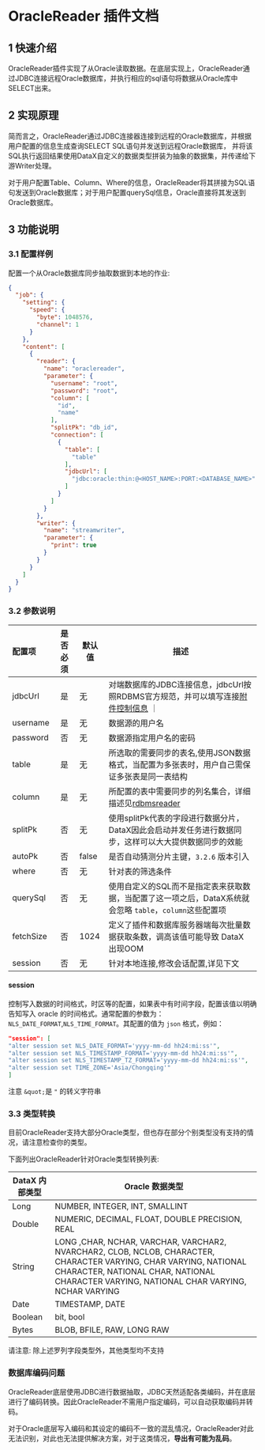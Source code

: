 # OracleReader 插件文档

## 1 快速介绍

OracleReader插件实现了从Oracle读取数据。在底层实现上，OracleReader通过JDBC连接远程Oracle数据库，并执行相应的sql语句将数据从Oracle库中SELECT出来。

## 2 实现原理

简而言之，OracleReader通过JDBC连接器连接到远程的Oracle数据库，并根据用户配置的信息生成查询SELECT SQL语句并发送到远程Oracle数据库， 并将该SQL执行返回结果使用DataX自定义的数据类型拼装为抽象的数据集，并传递给下游Writer处理。

对于用户配置Table、Column、Where的信息，OracleReader将其拼接为SQL语句发送到Oracle数据库；对于用户配置querySql信息，Oracle直接将其发送到Oracle数据库。

## 3 功能说明

### 3.1 配置样例

配置一个从Oracle数据库同步抽取数据到本地的作业:

```json
{
  "job": {
    "setting": {
      "speed": {
        "byte": 1048576,
        "channel": 1
      }
    },
    "content": [
      {
        "reader": {
          "name": "oraclereader",
          "parameter": {
            "username": "root",
            "password": "root",
            "column": [
              "id",
              "name"
            ],
            "splitPk": "db_id",
            "connection": [
              {
                "table": [
                  "table"
                ],
                "jdbcUrl": [
                  "jdbc:oracle:thin:@<HOST_NAME>:PORT:<DATABASE_NAME>"
                ]
              }
            ]
          }
        },
        "writer": {
          "name": "streamwriter",
          "parameter": {
            "print": true
          }
        }
      }
    ]
  }
}
```

### 3.2 参数说明

| 配置项    | 是否必须 | 默认值 | 描述                                                                                                                                                                        |
| :-------- | :------: | ------ | --------------------------------------------------------------------------------------------------------------------------------------------------------------------------- |
| jdbcUrl   |    是    | 无     | 对端数据库的JDBC连接信息，jdbcUrl按照RDBMS官方规范，并可以填写连接[附件控制信息](http://www.oracle.com/technetwork/database/enterprise-edition/documentation/index.html) ｜ |
| username  |    是    | 无     | 数据源的用户名                                                                                                                                                              |
| password  |    否    | 无     | 数据源指定用户名的密码                                                                                                                                                      |
| table     |    是    | 无     | 所选取的需要同步的表名,使用JSON数据格式，当配置为多张表时，用户自己需保证多张表是同一表结构                                                                                 |
| column    |    是    | 无     | 所配置的表中需要同步的列名集合，详细描述见[rdbmsreader](rdbmsreader.md)                                                                                                     |
| splitPk   |    否    | 无     | 使用splitPk代表的字段进行数据分片，DataX因此会启动并发任务进行数据同步，这样可以大大提供数据同步的效能                                                                      |
| autoPk    |    否    | false | 是否自动猜测分片主键，`3.2.6` 版本引入 |
| where     |    否    | 无     | 针对表的筛选条件                                                                                                                                                            |
| querySql  |    否    | 无     | 使用自定义的SQL而不是指定表来获取数据，当配置了这一项之后，DataX系统就会忽略 `table`，`column`这些配置项                                                                    |
| fetchSize |    否    | 1024   | 定义了插件和数据库服务器端每次批量数据获取条数，调高该值可能导致 DataX 出现OOM                                                                                              |
| session   |    否    | 无     | 针对本地连接,修改会话配置,详见下文                                                                                                                                          |

#### session

控制写入数据的时间格式，时区等的配置，如果表中有时间字段，配置该值以明确告知写入 oracle 的时间格式。通常配置的参数为：`NLS_DATE_FORMAT`,`NLS_TIME_FORMAT`。其配置的值为 `json` 格式，例如：

```json
"session": [
"alter session set NLS_DATE_FORMAT='yyyy-mm-dd hh24:mi:ss'",
"alter session set NLS_TIMESTAMP_FORMAT='yyyy-mm-dd hh24:mi:ss'",
"alter session set NLS_TIMESTAMP_TZ_FORMAT='yyyy-mm-dd hh24:mi:ss'",
"alter session set TIME_ZONE='Asia/Chongqing'"
]
```

注意 `&quot;`是 `"` 的转义字符串

### 3.3 类型转换

目前OracleReader支持大部分Oracle类型，但也存在部分个别类型没有支持的情况，请注意检查你的类型。

下面列出OracleReader针对Oracle类型转换列表:

| DataX 内部类型 | Oracle 数据类型                                                                                                                                                                                               |
| -------------- | ------------------------------------------------------------------------------------------------------------------------------------------------------------------------------------------------------------- |
| Long           | NUMBER, INTEGER, INT, SMALLINT                                                                                                                                                                                |
| Double         | NUMERIC, DECIMAL, FLOAT, DOUBLE PRECISION, REAL                                                                                                                                                               |
| String         | LONG ,CHAR, NCHAR, VARCHAR, VARCHAR2, NVARCHAR2, CLOB, NCLOB, CHARACTER, CHARACTER VARYING, CHAR VARYING, NATIONAL CHARACTER, NATIONAL CHAR, NATIONAL CHARACTER VARYING, NATIONAL CHAR VARYING, NCHAR VARYING |
| Date           | TIMESTAMP, DATE                                                                                                                                                                                               |
| Boolean        | bit, bool                                                                                                                                                                                                     |
| Bytes          | BLOB, BFILE, RAW, LONG RAW                                                                                                                                                                                    |

请注意: 除上述罗列字段类型外，其他类型均不支持

### 数据库编码问题

OracleReader底层使用JDBC进行数据抽取，JDBC天然适配各类编码，并在底层进行了编码转换。因此OracleReader不需用户指定编码，可以自动获取编码并转码。

对于Oracle底层写入编码和其设定的编码不一致的混乱情况，OracleReader对此无法识别，对此也无法提供解决方案，对于这类情况，**导出有可能为乱码**。
